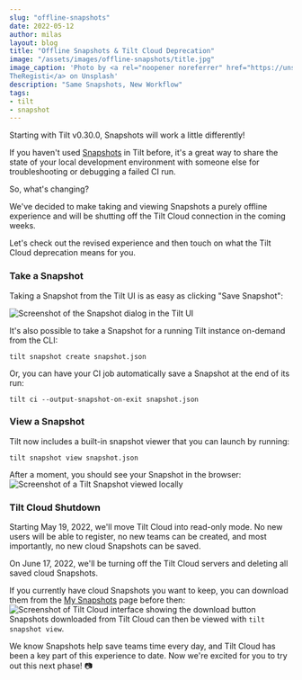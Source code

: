 ```yaml
---
slug: "offline-snapshots"
date: 2022-05-12
author: milas
layout: blog
title: "Offline Snapshots & Tilt Cloud Deprecation"
image: "/assets/images/offline-snapshots/title.jpg"
image_caption: 'Photo by <a rel="noopener noreferrer" href="https://unsplash.com/photos/jvPTh8YAgYM">
TheRegisti</a> on Unsplash'
description: "Same Snapshots, New Workflow"
tags:
- tilt
- snapshot
---
```


Starting with Tilt v0.30.0, Snapshots will work a little differently!

If you haven't used [Snapshots][docs-snapshots] in Tilt before, it's a great way to share the state of your local development environment with someone else for troubleshooting or debugging a failed CI run.

So, what's changing?

We've decided to make taking and viewing Snapshots a purely offline experience and will be shutting off the Tilt Cloud connection in the coming weeks.

Let's check out the revised experience and then touch on what the Tilt Cloud deprecation means for you.

### Take a Snapshot
Taking a Snapshot from the Tilt UI is as easy as clicking "Save Snapshot": 

![Screenshot of the Snapshot dialog in the Tilt UI](/assets/images/offline-snapshots/dialog.png)

It's also possible to take a Snapshot for a running Tilt instance on-demand from the CLI:
```shell
tilt snapshot create snapshot.json
```
Or, you can have your CI job automatically save a Snapshot at the end of its run: 
```shell
tilt ci --output-snapshot-on-exit snapshot.json
```

### View a Snapshot
Tilt now includes a built-in snapshot viewer that you can launch by running:
```shell
tilt snapshot view snapshot.json
```

After a moment, you should see your Snapshot in the browser:
![Screenshot of a Tilt Snapshot viewed locally](/assets/images/offline-snapshots/snapshot.png)


### Tilt Cloud Shutdown
Starting May 19, 2022, we'll move Tilt Cloud into read-only mode.
No new users will be able to register, no new teams can be created, and most importantly, no new cloud Snapshots can be saved.

On June 17, 2022, we'll be turning off the Tilt Cloud servers and deleting all saved cloud Snapshots.

If you currently have cloud Snapshots you want to keep, you can download them from the [My Snapshots][cloud-snapshot-list] page before then:
![Screenshot of Tilt Cloud interface showing the download button](/assets/images/offline-snapshots/cloud.png)
Snapshots downloaded from Tilt Cloud can then be viewed with `tilt snapshot view`.

We know Snapshots help save teams time every day, and Tilt Cloud has been a key part of this experience to date.
Now we're excited for you to try out this next phase! 📷  

[docs-snapshots]: https://docs.tilt.dev/snapshots.html
[cloud-snapshot-list]: https://cloud.tilt.dev/snapshots
